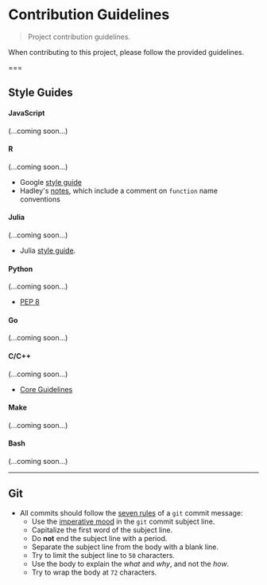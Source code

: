 Contribution Guidelines
===
> Project contribution guidelines.

When contributing to this project, please follow the provided guidelines.

===
## Style Guides

#### JavaScript

(...coming soon...)


#### R

(...coming soon...)

*   Google [style guide](https://google.github.io/styleguide/Rguide.xml)
*   Hadley's [notes](http://adv-r.had.co.nz/OO-essentials.html), which include a comment on `function` name conventions


#### Julia

(...coming soon...)

*   Julia [style guide][julia-style-guide].


#### Python

(...coming soon...)

*   [PEP 8](https://www.python.org/dev/peps/pep-0008/)


#### Go

(...coming soon...)


#### C/C++

(...coming soon...)

*   [Core Guidelines](https://github.com/isocpp/CppCoreGuidelines)


#### Make

(...coming soon...)


#### Bash

(...coming soon...)


---
## Git

*   All commits should follow the [seven rules][git-seven-rules] of a `git` commit message:
    -   Use the [imperative mood][imperative-mood] in the `git` commit subject line.
    -   Capitalize the first word of the subject line.
    -   Do __not__ end the subject line with a period.
    -   Separate the subject line from the body with a blank line.
    -   Try to limit the subject line to `50` characters.
    -   Use the body to explain the *what* and *why*, and not the *how*.
    -   Try to wrap the body at `72` characters. 




<!-- <links> -->
[git-seven-rules]: http://chris.beams.io/posts/git-commit/
[imperative-mood]: https://en.wikipedia.org/wiki/Imperative_mood

[julia-style-guide]: http://docs.julialang.org/en/release-0.4/manual/style-guide/
<!-- </links> -->
